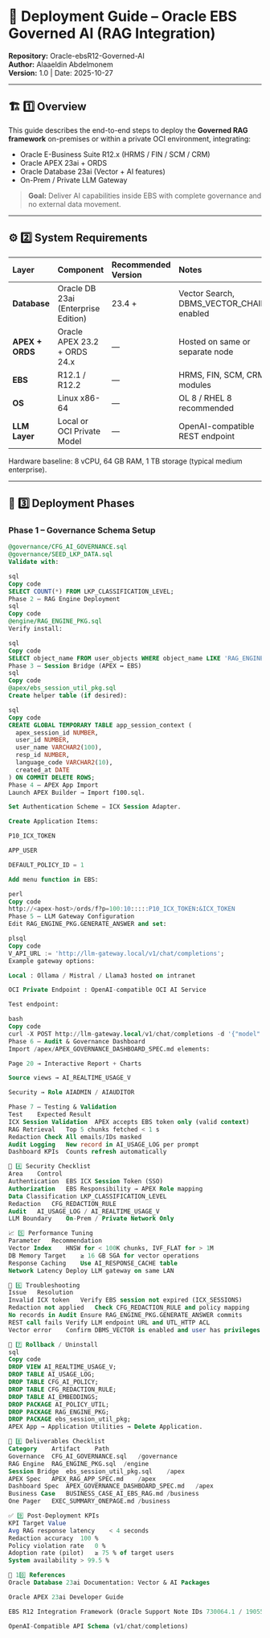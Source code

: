 # 🚀 Deployment Guide – Oracle EBS Governed AI (RAG Integration)
**Repository:** Oracle-ebsR12-Governed-AI  
**Author:** Alaaeldin Abdelmonem  
**Version:** 1.0 | Date: 2025-10-27  

---

## 🏗️ 1️⃣ Overview
This guide describes the end-to-end steps to deploy the **Governed RAG framework** on-premises or within a private OCI environment, integrating:

- Oracle E-Business Suite R12.x (HRMS / FIN / SCM / CRM)
- Oracle APEX 23ai + ORDS
- Oracle Database 23ai (Vector + AI features)
- On-Prem / Private LLM Gateway  

> **Goal:** Deliver AI capabilities inside EBS with complete governance and no external data movement.

---

## ⚙️ 2️⃣ System Requirements

| Layer | Component | Recommended Version | Notes |
|:--|:--|:--|:--|
| **Database** | Oracle DB 23ai (Enterprise Edition) | 23.4 + | Vector Search, DBMS_VECTOR_CHAIN enabled |
| **APEX + ORDS** | Oracle APEX 23.2 + ORDS 24.x | — | Hosted on same or separate node |
| **EBS** | R12.1 / R12.2 | — | HRMS, FIN, SCM, CRM modules |
| **OS** | Linux x86-64 | — | OL 8 / RHEL 8 recommended |
| **LLM Layer** | Local or OCI Private Model | — | OpenAI-compatible REST endpoint |

Hardware baseline: 8 vCPU, 64 GB RAM, 1 TB storage (typical medium enterprise).

---

## 🧩 3️⃣ Deployment Phases
### Phase 1 – Governance Schema Setup
```sql
@governance/CFG_AI_GOVERNANCE.sql
@governance/SEED_LKP_DATA.sql
Validate with:

sql
Copy code
SELECT COUNT(*) FROM LKP_CLASSIFICATION_LEVEL;
Phase 2 – RAG Engine Deployment
sql
Copy code
@engine/RAG_ENGINE_PKG.sql
Verify install:

sql
Copy code
SELECT object_name FROM user_objects WHERE object_name LIKE 'RAG_ENGINE_PKG';
Phase 3 – Session Bridge (APEX ↔ EBS)
sql
Copy code
@apex/ebs_session_util_pkg.sql
Create helper table (if desired):

sql
Copy code
CREATE GLOBAL TEMPORARY TABLE app_session_context (
  apex_session_id NUMBER,
  user_id NUMBER,
  user_name VARCHAR2(100),
  resp_id NUMBER,
  language_code VARCHAR2(10),
  created_at DATE
) ON COMMIT DELETE ROWS;
Phase 4 – APEX App Import
Launch APEX Builder → Import f100.sql.

Set Authentication Scheme = ICX Session Adapter.

Create Application Items:

P10_ICX_TOKEN

APP_USER

DEFAULT_POLICY_ID = 1

Add menu function in EBS:

perl
Copy code
http://<apex-host>/ords/f?p=100:10:::::P10_ICX_TOKEN:&ICX_TOKEN
Phase 5 – LLM Gateway Configuration
Edit RAG_ENGINE_PKG.GENERATE_ANSWER and set:

plsql
Copy code
V_API_URL := 'http://llm-gateway.local/v1/chat/completions';
Example gateway options:

Local : Ollama / Mistral / Llama3 hosted on intranet

OCI Private Endpoint : OpenAI-compatible OCI AI Service

Test endpoint:

bash
Copy code
curl -X POST http://llm-gateway.local/v1/chat/completions -d '{"model":"e5","messages":[{"role":"user","content":"ping"}]}'
Phase 6 – Audit & Governance Dashboard
Import /apex/APEX_GOVERNANCE_DASHBOARD_SPEC.md elements:

Page 20 → Interactive Report + Charts

Source views → AI_REALTIME_USAGE_V

Security → Role AIADMIN / AIAUDITOR

Phase 7 – Testing & Validation
Test	Expected Result
ICX Session Validation	APEX accepts EBS token only (valid context)
RAG Retrieval	Top 5 chunks fetched < 1 s
Redaction Check	All emails/IDs masked
Audit Logging	New record in AI_USAGE_LOG per prompt
Dashboard KPIs	Counts refresh automatically

🧾 4️⃣ Security Checklist
Area	Control
Authentication	EBS ICX Session Token (SSO)
Authorization	EBS Responsibility → APEX Role mapping
Data Classification	LKP_CLASSIFICATION_LEVEL
Redaction	CFG_REDACTION_RULE
Audit	AI_USAGE_LOG / AI_REALTIME_USAGE_V
LLM Boundary	On-Prem / Private Network Only

📈 5️⃣ Performance Tuning
Parameter	Recommendation
Vector Index	HNSW for < 100K chunks, IVF_FLAT for > 1M
DB Memory Target	≥ 16 GB SGA for vector operations
Response Caching	Use AI_RESPONSE_CACHE table
Network Latency	Deploy LLM gateway on same LAN

🧮 6️⃣ Troubleshooting
Issue	Resolution
Invalid ICX token	Verify EBS session not expired (ICX_SESSIONS)
Redaction not applied	Check CFG_REDACTION_RULE and policy mapping
No records in Audit	Ensure RAG_ENGINE_PKG.GENERATE_ANSWER commits
REST call fails	Verify LLM endpoint URL and UTL_HTTP ACL
Vector error	Confirm DBMS_VECTOR is enabled and user has privileges

🧭 7️⃣ Rollback / Uninstall
sql
Copy code
DROP VIEW AI_REALTIME_USAGE_V;
DROP TABLE AI_USAGE_LOG;
DROP TABLE CFG_AI_POLICY;
DROP TABLE CFG_REDACTION_RULE;
DROP TABLE AI_EMBEDDINGS;
DROP PACKAGE AI_POLICY_UTIL;
DROP PACKAGE RAG_ENGINE_PKG;
DROP PACKAGE ebs_session_util_pkg;
APEX App → Application Utilities → Delete Application.

🧱 8️⃣ Deliverables Checklist
Category	Artifact	Path
Governance	CFG_AI_GOVERNANCE.sql	/governance
RAG Engine	RAG_ENGINE_PKG.sql	/engine
Session Bridge	ebs_session_util_pkg.sql	/apex
APEX Spec	APEX_RAG_APP_SPEC.md	/apex
Dashboard Spec	APEX_GOVERNANCE_DASHBOARD_SPEC.md	/apex
Business Case	BUSINESS_CASE_AI_EBS_RAG.md	/business
One Pager	EXEC_SUMMARY_ONEPAGE.md	/business

✅ 9️⃣ Post-Deployment KPIs
KPI	Target Value
Avg RAG response latency	< 4 seconds
Redaction accuracy	100 %
Policy violation rate	0 %
Adoption rate (pilot)	≥ 75 % of target users
System availability	> 99.5 %

📎 10️⃣ References
Oracle Database 23ai Documentation: Vector & AI Packages

Oracle APEX 23ai Developer Guide

EBS R12 Integration Framework (Oracle Support Note IDs 730064.1 / 1905593.1)

OpenAI-Compatible API Schema (v1/chat/completions)